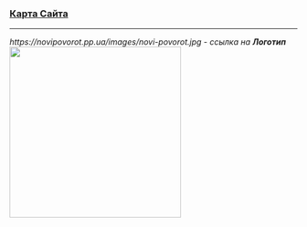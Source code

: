 <h3><a href="https://novipovorot.pp.ua/sitemap.html">Карта Сайта</a></h3><hr>
<i>https://novipovorot.pp.ua/images/novi-povorot.jpg - ссылка на <b>Логотип</b></i><br>
<img src="https://novipovorot.pp.ua/images/novi-povorot.jpg" width="300px">

